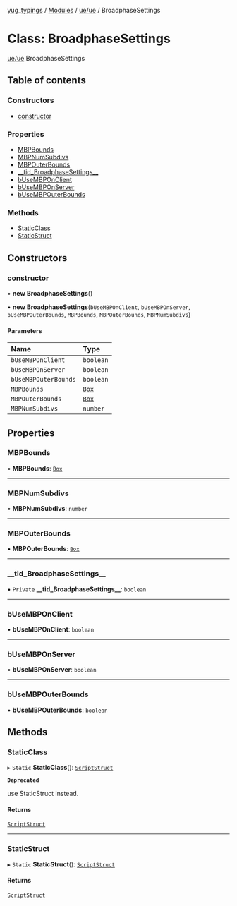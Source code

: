 [yug_typings](../README.md) / [Modules](../modules.md) / [ue/ue](../modules/ue_ue.md) / BroadphaseSettings

# Class: BroadphaseSettings

[ue/ue](../modules/ue_ue.md).BroadphaseSettings

## Table of contents

### Constructors

- [constructor](ue_ue.BroadphaseSettings.md#constructor)

### Properties

- [MBPBounds](ue_ue.BroadphaseSettings.md#mbpbounds)
- [MBPNumSubdivs](ue_ue.BroadphaseSettings.md#mbpnumsubdivs)
- [MBPOuterBounds](ue_ue.BroadphaseSettings.md#mbpouterbounds)
- [\_\_tid\_BroadphaseSettings\_\_](ue_ue.BroadphaseSettings.md#__tid_broadphasesettings__)
- [bUseMBPOnClient](ue_ue.BroadphaseSettings.md#busembponclient)
- [bUseMBPOnServer](ue_ue.BroadphaseSettings.md#busembponserver)
- [bUseMBPOuterBounds](ue_ue.BroadphaseSettings.md#busembpouterbounds)

### Methods

- [StaticClass](ue_ue.BroadphaseSettings.md#staticclass)
- [StaticStruct](ue_ue.BroadphaseSettings.md#staticstruct)

## Constructors

### constructor

• **new BroadphaseSettings**()

• **new BroadphaseSettings**(`bUseMBPOnClient`, `bUseMBPOnServer`, `bUseMBPOuterBounds`, `MBPBounds`, `MBPOuterBounds`, `MBPNumSubdivs`)

#### Parameters

| Name | Type |
| :------ | :------ |
| `bUseMBPOnClient` | `boolean` |
| `bUseMBPOnServer` | `boolean` |
| `bUseMBPOuterBounds` | `boolean` |
| `MBPBounds` | [`Box`](ue_ue.Box.md) |
| `MBPOuterBounds` | [`Box`](ue_ue.Box.md) |
| `MBPNumSubdivs` | `number` |

## Properties

### MBPBounds

• **MBPBounds**: [`Box`](ue_ue.Box.md)

___

### MBPNumSubdivs

• **MBPNumSubdivs**: `number`

___

### MBPOuterBounds

• **MBPOuterBounds**: [`Box`](ue_ue.Box.md)

___

### \_\_tid\_BroadphaseSettings\_\_

• `Private` **\_\_tid\_BroadphaseSettings\_\_**: `boolean`

___

### bUseMBPOnClient

• **bUseMBPOnClient**: `boolean`

___

### bUseMBPOnServer

• **bUseMBPOnServer**: `boolean`

___

### bUseMBPOuterBounds

• **bUseMBPOuterBounds**: `boolean`

## Methods

### StaticClass

▸ `Static` **StaticClass**(): [`ScriptStruct`](ue_ue.ScriptStruct.md)

**`Deprecated`**

use StaticStruct instead.

#### Returns

[`ScriptStruct`](ue_ue.ScriptStruct.md)

___

### StaticStruct

▸ `Static` **StaticStruct**(): [`ScriptStruct`](ue_ue.ScriptStruct.md)

#### Returns

[`ScriptStruct`](ue_ue.ScriptStruct.md)

